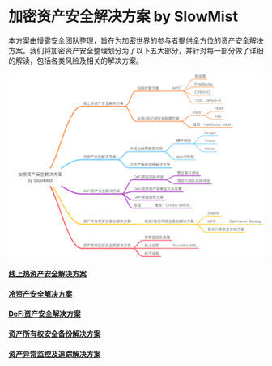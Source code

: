 # 加密资产安全解决方案 by SlowMist

本方案由慢雾安全团队整理，旨在为加密世界的参与者提供全方位的资产安全解决方案。我们将加密资产安全整理划分为了以下五大部分，并针对每一部分做了详细的解读，包括各类风险及相关的解决方案。

![](images/Cryptocurrency-Security.png)

#### [线上热资产安全解决方案](Online-Hot-Asset-Security-Solution.md)

#### [冷资产安全解决方案](Cold-Asset-Security-Solution.md)

#### [DeFi资产安全解决方案](DeFi-Asset-Security-Solution.md)

#### [资产所有权安全备份解决方案](Asset-Ownership-Backup-Security-Solution.md)

#### [资产异常监控及追踪解决方案](Asset-Abnormal-Monitoring-And-Tracking-Solution.md)
